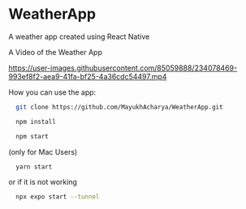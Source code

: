 # WeatherApp
A weather app created using React Native

A Video of the Weather App 



https://user-images.githubusercontent.com/85059888/234078469-993ef8f2-aea9-41fa-bf25-4a36cdc54497.mp4






How you can use the app:


```bash
  git clone https://github.com/MayukhAcharya/WeatherApp.git
```
```bash
  npm install
```

```bash
  npm start
```
(only for Mac Users)
```bash
  yarn start
```

or if it is not working

```bash
  npx expo start --tunnel
```
